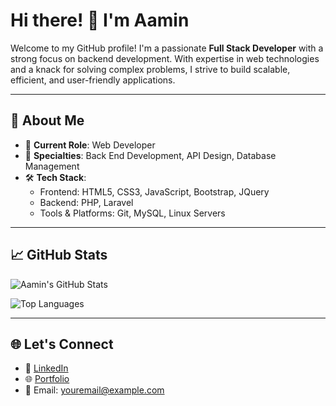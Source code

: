 # Hi there! 👋 I'm Aamin

Welcome to my GitHub profile! I'm a passionate **Full Stack Developer** with a strong focus on backend development. With expertise in web technologies and a knack for solving complex problems, I strive to build scalable, efficient, and user-friendly applications.

---

## 🚀 About Me

- 💼 **Current Role**: Web Developer
- 🔧 **Specialties**: Back End Development, API Design, Database Management
- 🛠 **Tech Stack**:
  - Frontend: HTML5, CSS3, JavaScript, Bootstrap, JQuery
  - Backend: PHP, Laravel
  - Tools & Platforms: Git, MySQL, Linux Servers
---

## 📈 GitHub Stats

![Aamin's GitHub Stats](https://github-readme-stats.vercel.app/api?username=your-github-username&show_icons=true&theme=radical)

![Top Languages](https://github-readme-stats.vercel.app/api/top-langs/?username=your-github-username&layout=compact&theme=radical)

---

## 🌐 Let's Connect

- 💼 [LinkedIn](https://linkedin.com/in/your-link)
- 🌐 [Portfolio](https://your-portfolio-link.com)
- 📧 Email: youremail@example.com

